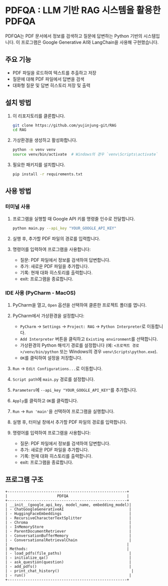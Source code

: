 # PDFQA : LLM 기반 RAG 시스템을 활용한 PDFQA

PDFQA는 PDF 문서에서 정보를 검색하고 질문에 답변하는 Python 기반의 시스템입니다. 이 프로그램은 Google Generative AI와 LangChain을 사용해 구현했습니다.

## 주요 기능

- PDF 파일을 로드하여 텍스트를 추출하고 저장
- 질문에 대해 PDF 파일에서 답변을 검색
- 대화형 질문 및 답변 히스토리 저장 및 출력

## 설치 방법

1. 이 리포지토리를 클론합니다.

    ```bash
    git clone https://github.com/yujinjung-git/RAG
    cd RAG
    ```

2. 가상환경을 생성하고 활성화합니다.

    ```bash
    python -m venv venv
    source venv/bin/activate  # Windows의 경우 `venv\Scripts\activate`
    ```

3. 필요한 패키지를 설치합니다.

    ```bash
    pip install -r requirements.txt
    ```

## 사용 방법

### 터미널 사용

1. 프로그램을 실행할 때 Google API 키를 명령줄 인수로 전달합니다.

    ```bash
    python main.py --api_key "YOUR_GOOGLE_API_KEY"
    ```

2. 실행 후, 추가할 PDF 파일의 경로를 입력합니다.

3. 명령어를 입력하여 프로그램을 사용합니다:
    - 질문: PDF 파일에서 정보를 검색하여 답변합니다.
    - 추가: 새로운 PDF 파일을 추가합니다.
    - 기록: 현재 대화 히스토리를 출력합니다.
    - exit: 프로그램을 종료합니다.

### IDE 사용 (PyCharm - MacOS)

1. PyCharm을 열고, `Open` 옵션을 선택하여 클론한 프로젝트 폴더를 엽니다.

2. PyCharm에서 가상환경을 설정합니다:
    - `PyCharm` -> `Settings` -> `Project: RAG` -> `Python Interpreter`로 이동합니다.
    - `Add Interpreter` 버튼을 클릭하고 `Existing environment`를 선택합니다.
    - 가상환경의 Python 해석기 경로를 설정합니다 (예: `<프로젝트 경로>/venv/bin/python` 또는 Windows의 경우 `venv\Scripts\python.exe`).
    - `OK`를 클릭하여 설정을 저장합니다.

3. `Run` -> `Edit Configurations...`로 이동합니다.
4. `Script path`에 `main.py` 경로를 설정합니다.
5. `Parameters`에 `--api_key "YOUR_GOOGLE_API_KEY"`를 추가합니다.
6. `Apply`를 클릭하고 `OK`를 클릭합니다.
7. `Run` -> `Run 'main'`을 선택하여 프로그램을 실행합니다.
8. 실행 후, 터미널 창에서 추가할 PDF 파일의 경로를 입력합니다.
9. 명령어를 입력하여 프로그램을 사용합니다:
    - 질문: PDF 파일에서 정보를 검색하여 답변합니다.
    - 추가: 새로운 PDF 파일을 추가합니다.
    - 기록: 현재 대화 히스토리를 출력합니다.
    - exit: 프로그램을 종료합니다.


## 프로그램 구조

```plaintext
+-----------------------------------------------------+
|                      PDFQA                          |
+-----------------------------------------------------+
| __init__(google_api_key, model_name, embedding_model)|
| - ChatGoogleGenerativeAI                             |
| - HuggingFaceEmbeddings                              |
| - RecursiveCharacterTextSplitter                     |
| - Chroma                                             |
| - InMemoryStore                                      |
| - ParentDocumentRetriever                            |
| - ConversationBufferMemory                           |
| - ConversationalRetrievalChain                       |
|                                                     |
| Methods:                                            |
| - load_pdfs(file_paths)                              |
| - initialize_qa()                                    |
| - ask_question(question)                             |
| - add_pdfs()                                         |
| - print_chat_history()                                |
| - run()                                              |
+-----------------------------------------------------+


